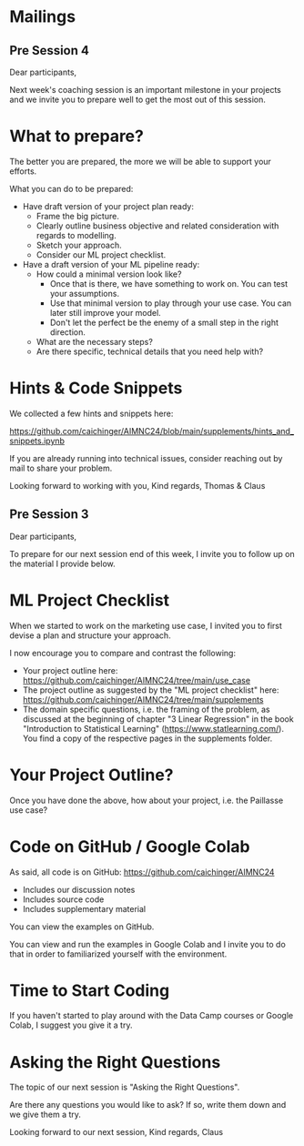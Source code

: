 # Mailings

## Pre Session 4

Dear participants,

Next week's coaching session is an important milestone in your projects and we invite you to prepare well to get the most out of this session.


# What to prepare?

The better you are prepared, the more we will be able to support your efforts.

What you can do to be prepared:
* Have draft version of your project plan ready:
  * Frame the big picture.
  * Clearly outline business objective and related consideration with regards to modelling.
  * Sketch your approach.
  * Consider our ML project checklist.
* Have a draft version of your ML pipeline ready:
  * How could a minimal version look like?
    * Once that is there, we have something to work on. You can test your assumptions.
    * Use that minimal version to play through your use case. You can later still improve your model.
    * Don't let the perfect be the enemy of a small step in the right direction.
  * What are the necessary steps?
  * Are there specific, technical details that you need help with?


# Hints & Code Snippets

We collected a few hints and snippets here:

https://github.com/caichinger/AIMNC24/blob/main/supplements/hints_and_snippets.ipynb


If you are already running into technical issues, consider reaching out by mail to share your problem.



Looking forward to working with you,
Kind regards,
Thomas & Claus


## Pre Session 3

Dear participants,

To prepare for our next session end of this week, I invite you to
follow up on the material I provide below.

# ML Project Checklist

When we started to work on the marketing use case, I invited you to first devise a plan and structure your approach.

I now encourage you to compare and contrast the following:
* Your project outline here: https://github.com/caichinger/AIMNC24/tree/main/use_case
* The project outline as suggested by the "ML project checklist" here: https://github.com/caichinger/AIMNC24/tree/main/supplements
* The domain specific questions, i.e. the framing of the problem, as discussed at the beginning of chapter "3 Linear Regression" in the book "Introduction to Statistical Learning" (https://www.statlearning.com/). You find a copy of the respective pages in the supplements folder.


# Your Project Outline?

Once you have done the above, how about your project, i.e. the Paillasse use case?


# Code on GitHub / Google Colab

As said, all code is on GitHub: https://github.com/caichinger/AIMNC24
* Includes our discussion notes
* Includes source code
* Includes supplementary material

You can view the examples on GitHub.

You can view and run the examples in Google Colab and I invite you to do that in order to familiarized yourself with the environment.


# Time to Start Coding

If you haven't started to play around with the Data Camp courses or Google Colab, I suggest you give it a try.


# Asking the Right Questions

The topic of our next session is "Asking the Right Questions".

Are there any questions you would like to ask?
If so, write them down and we give them a try.



Looking forward to our next session,
Kind regards,
Claus
